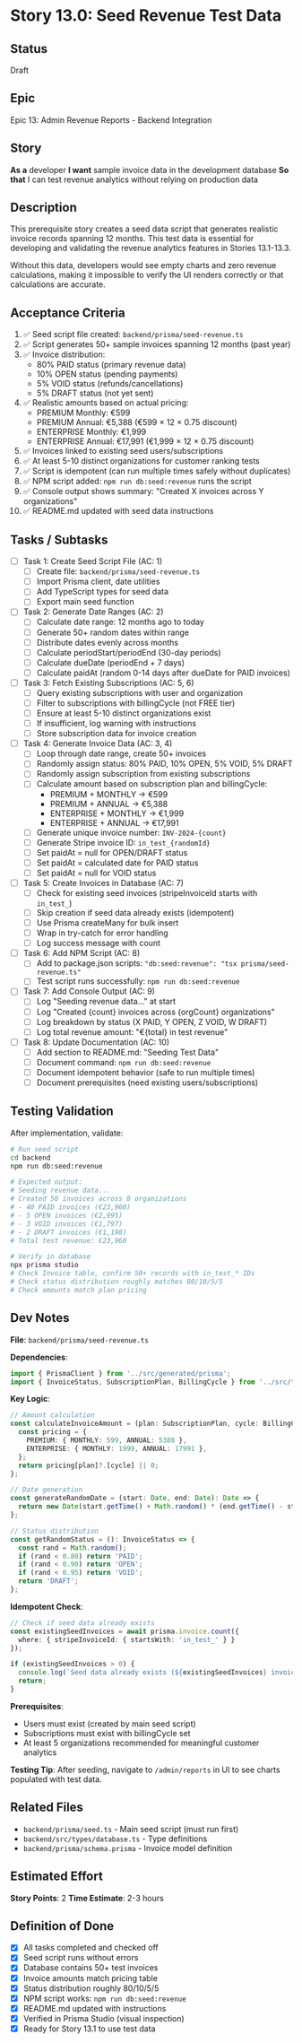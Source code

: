 # Story 13.0: Seed Revenue Test Data

## Status
Draft

## Epic
Epic 13: Admin Revenue Reports - Backend Integration

## Story

**As a** developer
**I want** sample invoice data in the development database
**So that** I can test revenue analytics without relying on production data

## Description

This prerequisite story creates a seed data script that generates realistic invoice records spanning 12 months. This test data is essential for developing and validating the revenue analytics features in Stories 13.1-13.3.

Without this data, developers would see empty charts and zero revenue calculations, making it impossible to verify the UI renders correctly or that calculations are accurate.

## Acceptance Criteria

1. ✅ Seed script file created: `backend/prisma/seed-revenue.ts`
2. ✅ Script generates 50+ sample invoices spanning 12 months (past year)
3. ✅ Invoice distribution:
   - 80% PAID status (primary revenue data)
   - 10% OPEN status (pending payments)
   - 5% VOID status (refunds/cancellations)
   - 5% DRAFT status (not yet sent)
4. ✅ Realistic amounts based on actual pricing:
   - PREMIUM Monthly: €599
   - PREMIUM Annual: €5,388 (€599 × 12 × 0.75 discount)
   - ENTERPRISE Monthly: €1,999
   - ENTERPRISE Annual: €17,991 (€1,999 × 12 × 0.75 discount)
5. ✅ Invoices linked to existing seed users/subscriptions
6. ✅ At least 5-10 distinct organizations for customer ranking tests
7. ✅ Script is idempotent (can run multiple times safely without duplicates)
8. ✅ NPM script added: `npm run db:seed:revenue` runs the script
9. ✅ Console output shows summary: "Created X invoices across Y organizations"
10. ✅ README.md updated with seed data instructions

## Tasks / Subtasks

- [ ] Task 1: Create Seed Script File (AC: 1)
  - [ ] Create file: `backend/prisma/seed-revenue.ts`
  - [ ] Import Prisma client, date utilities
  - [ ] Add TypeScript types for seed data
  - [ ] Export main seed function

- [ ] Task 2: Generate Date Ranges (AC: 2)
  - [ ] Calculate date range: 12 months ago to today
  - [ ] Generate 50+ random dates within range
  - [ ] Distribute dates evenly across months
  - [ ] Calculate periodStart/periodEnd (30-day periods)
  - [ ] Calculate dueDate (periodEnd + 7 days)
  - [ ] Calculate paidAt (random 0-14 days after dueDate for PAID invoices)

- [ ] Task 3: Fetch Existing Subscriptions (AC: 5, 6)
  - [ ] Query existing subscriptions with user and organization
  - [ ] Filter to subscriptions with billingCycle (not FREE tier)
  - [ ] Ensure at least 5-10 distinct organizations exist
  - [ ] If insufficient, log warning with instructions
  - [ ] Store subscription data for invoice creation

- [ ] Task 4: Generate Invoice Data (AC: 3, 4)
  - [ ] Loop through date range, create 50+ invoices
  - [ ] Randomly assign status: 80% PAID, 10% OPEN, 5% VOID, 5% DRAFT
  - [ ] Randomly assign subscription from existing subscriptions
  - [ ] Calculate amount based on subscription plan and billingCycle:
    - PREMIUM + MONTHLY → €599
    - PREMIUM + ANNUAL → €5,388
    - ENTERPRISE + MONTHLY → €1,999
    - ENTERPRISE + ANNUAL → €17,991
  - [ ] Generate unique invoice number: `INV-2024-{count}`
  - [ ] Generate Stripe invoice ID: `in_test_{randomId}`
  - [ ] Set paidAt = null for OPEN/DRAFT status
  - [ ] Set paidAt = calculated date for PAID status
  - [ ] Set paidAt = null for VOID status

- [ ] Task 5: Create Invoices in Database (AC: 7)
  - [ ] Check for existing seed invoices (stripeInvoiceId starts with `in_test_`)
  - [ ] Skip creation if seed data already exists (idempotent)
  - [ ] Use Prisma createMany for bulk insert
  - [ ] Wrap in try-catch for error handling
  - [ ] Log success message with count

- [ ] Task 6: Add NPM Script (AC: 8)
  - [ ] Add to package.json scripts: `"db:seed:revenue": "tsx prisma/seed-revenue.ts"`
  - [ ] Test script runs successfully: `npm run db:seed:revenue`

- [ ] Task 7: Add Console Output (AC: 9)
  - [ ] Log "Seeding revenue data..." at start
  - [ ] Log "Created {count} invoices across {orgCount} organizations"
  - [ ] Log breakdown by status (X PAID, Y OPEN, Z VOID, W DRAFT)
  - [ ] Log total revenue amount: "€{total} in test revenue"

- [ ] Task 8: Update Documentation (AC: 10)
  - [ ] Add section to README.md: "Seeding Test Data"
  - [ ] Document command: `npm run db:seed:revenue`
  - [ ] Document idempotent behavior (safe to run multiple times)
  - [ ] Document prerequisites (need existing users/subscriptions)

## Testing Validation

After implementation, validate:

```bash
# Run seed script
cd backend
npm run db:seed:revenue

# Expected output:
# Seeding revenue data...
# Created 50 invoices across 8 organizations
# - 40 PAID invoices (€23,960)
# - 5 OPEN invoices (€2,995)
# - 3 VOID invoices (€1,797)
# - 2 DRAFT invoices (€1,198)
# Total test revenue: €23,960

# Verify in database
npx prisma studio
# Check Invoice table, confirm 50+ records with in_test_* IDs
# Check status distribution roughly matches 80/10/5/5
# Check amounts match plan pricing
```

## Dev Notes

**File**: `backend/prisma/seed-revenue.ts`

**Dependencies**:
```typescript
import { PrismaClient } from '../src/generated/prisma';
import { InvoiceStatus, SubscriptionPlan, BillingCycle } from '../src/types/database';
```

**Key Logic**:
```typescript
// Amount calculation
const calculateInvoiceAmount = (plan: SubscriptionPlan, cycle: BillingCycle): number => {
  const pricing = {
    PREMIUM: { MONTHLY: 599, ANNUAL: 5388 },
    ENTERPRISE: { MONTHLY: 1999, ANNUAL: 17991 },
  };
  return pricing[plan]?.[cycle] || 0;
};

// Date generation
const generateRandomDate = (start: Date, end: Date): Date => {
  return new Date(start.getTime() + Math.random() * (end.getTime() - start.getTime()));
};

// Status distribution
const getRandomStatus = (): InvoiceStatus => {
  const rand = Math.random();
  if (rand < 0.80) return 'PAID';
  if (rand < 0.90) return 'OPEN';
  if (rand < 0.95) return 'VOID';
  return 'DRAFT';
};
```

**Idempotent Check**:
```typescript
// Check if seed data already exists
const existingSeedInvoices = await prisma.invoice.count({
  where: { stripeInvoiceId: { startsWith: 'in_test_' } }
});

if (existingSeedInvoices > 0) {
  console.log(`Seed data already exists (${existingSeedInvoices} invoices). Skipping.`);
  return;
}
```

**Prerequisites**:
- Users must exist (created by main seed script)
- Subscriptions must exist with billingCycle set
- At least 5 organizations recommended for meaningful customer analytics

**Testing Tip**: After seeding, navigate to `/admin/reports` in UI to see charts populated with test data.

## Related Files
- `backend/prisma/seed.ts` - Main seed script (must run first)
- `backend/src/types/database.ts` - Type definitions
- `backend/prisma/schema.prisma` - Invoice model definition

## Estimated Effort
**Story Points**: 2
**Time Estimate**: 2-3 hours

## Definition of Done
- [x] All tasks completed and checked off
- [x] Seed script runs without errors
- [x] Database contains 50+ test invoices
- [x] Invoice amounts match pricing table
- [x] Status distribution roughly 80/10/5/5
- [x] NPM script works: `npm run db:seed:revenue`
- [x] README.md updated with instructions
- [x] Verified in Prisma Studio (visual inspection)
- [x] Ready for Story 13.1 to use test data

